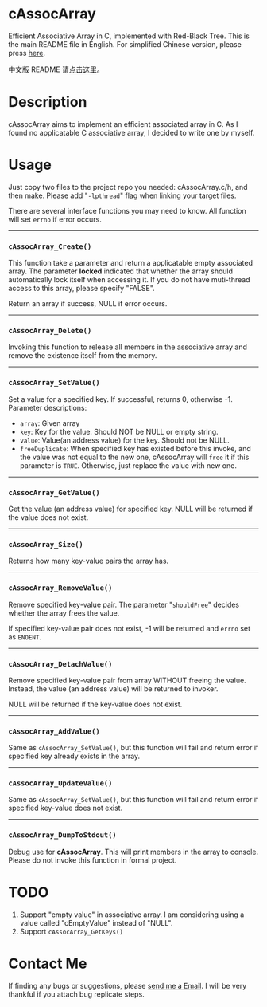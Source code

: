 # cAssocArray #

Efficient Associative Array in C, implemented with Red-Black Tree.
This is the main README file in English. For simplified Chinese version, please press [here](./readme_cn.md). 

中文版 README 请[点击这里](./readme_cn.md)。

# Description #

cAssocArray aims to implement an efficient associated array in C. As I found no applicatable C associative array, I decided to write one by myself.

# Usage #

Just copy two files to the project repo you needed: cAssocArray.c/h, and then make. Please add "`-lpthread`" flag when linking your target files.

There are several interface functions you may need to know. All function will set `errno` if error occurs.

---

### `cAssocArray_Create()` ###

This function take a parameter and return a applicatable empty associated array.
The parameter **locked** indicated that whether the array should automatically lock itself when accessing it. If you do not have muti-thread access to this array, please specify "FALSE".

Return an array if success, NULL if error occurs.

---

### `cAssocArray_Delete()` ###

Invoking this function to release all members in the associative array and remove 
the existence itself from the memory.

---

### `cAssocArray_SetValue()` ###

Set a value for a specified key. If successful, returns 0, otherwise -1. 
Parameter descriptions:

 - `array`: Given array
 - `key`: Key for the value. Should NOT be NULL or empty string.
 - `value`: Value(an address value) for the key. Should not be NULL.
 - `freeDuplicate`: When specified key has existed before this invoke, and the value was not equal to the new one, cAssocArray will `free` it if this parameter is `TRUE`. Otherwise, just replace the value with new one.

---

### `cAssocArray_GetValue()` ###
 
Get the value (an address value) for specified key. NULL will be returned if the value does not exist.
 
 ---
 
### `cAssocArray_Size()` ###
 
Returns how many key-value pairs the array has.

---
### `cAssocArray_RemoveValue()` ###

Remove specified key-value pair. The parameter "`shouldFree`" decides whether the array frees the value.

If specified key-value pair does not exist, -1 will be returned and `errno` set as `ENOENT`.

---
### `cAssocArray_DetachValue()` ###

Remove specified key-value pair from array WITHOUT freeing the value. Instead, the value (an address value) will be returned to invoker. 

NULL will be returned if the key-value does not exist.

---
### `cAssocArray_AddValue()` ##

Same as `cAssocArray_SetValue()`, but this function will fail and return error if specified key already exists in the array.

---
### `cAssocArray_UpdateValue()` ###

Same as `cAssocArray_SetValue()`, but this function will fail and return error if specified key-value does not exist.

---
### `cAssocArray_DumpToStdout()` ###

Debug use for **cAssocArray**. This will print members in the array to console. Please do not invoke this function in formal project.

# TODO #

1. Support "empty value" in associative array. I am considering using a value called "cEmptyValue" instead of "NULL".
2. Support `cAssocArray_GetKeys()`


# Contact Me #

If finding any bugs or suggestions, please [send me a Email](mailto://laplacezhang@126.com). I will be very thankful if you attach bug replicate steps.





